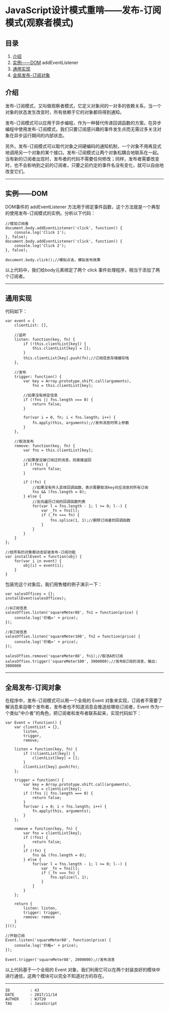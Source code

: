 
# JavaScript设计模式重啃——发布-订阅模式(观察者模式) #

## 目录 ##

1. [介绍](#href1)
2. [实例——DOM](#href2) addEventListener
3. [通用实现](#href3)
4. [全局发布-订阅对象](#href4)

## <a name="href1">介绍</a> ##

发布-订阅模式，又叫做观察者模式，它定义对象间的一对多的依赖关系，当一个对象的状态发生改变时，所有依赖于它的对象都将得到通知。

发布-订阅模式可以应用于异步编程，作为一种替代传递回调函数的方案。在异步编程中使用发布-订阅模式，我们只要订阅感兴趣的事件发生点而无需过多关注对象在异步运行期间的内部状态。

另外，发布-订阅模式可以取代对象之间硬编码的通知机制，一个对象不用再显式地调用另一个对象的某个接口。发布-订阅模式让两个对象松耦合地联系在一起。当有新的订阅者出现时，发布者的代码不需要任何修改；同样，发布者需要改变时，也不会影响到之前的订阅者，只要之前约定的事件名没有变化，就可以自由地改变它们。

---

## <a name="href2">实例——DOM</a> ##

DOM事件的 addEventListener 方法用于绑定事件函数，这个方法就是一个典型的使用发布-订阅模式的实例。分析以下代码：

```
//增加订阅者
document.body.addEventListener('click', function() {
    console.log('Click 1');
}, false);
document.body.addEventListener('click', function() {
    console.log('Click 2');
}, false);

document.body.click();//模拟点击，模拟发布效果
```

以上代码中，我们给body元素绑定了两个 click 事件处理程序，相当于添加了两个订阅者。

---

## <a name="href3">通用实现</a> ##

代码如下：

```
var event = {
    clientList: [],

    //监听
    listen: function(key, fn) {
        if (!this.clientList[key]) {
            this.clientList[key] = [];
        }
        this.clientList[key].push(fn);//订阅信息存储缓存栈
    },

    //发布
    trigger: function() {
        var key = Array.prototype.shift.call(arguments),
            fns = this.clientList[key];

        //如果没有绑定信息
        if (!fns || fns.length === 0) {
            return false;
        }

        for(var i = 0, fn; i < fns.length; i++) {
            fn.apply(this, arguments);//发布消息时带上参数
        }
    },

    //取消发布
    remove: function(key, fn) {
        var fns = this.clientList[key];

        //如果是没被订阅过的消息，则直接返回
        if (!fns) {
            return false;
        }

        if (!fn) {
            //如果没有传入具体回调函数，表示需要取消key对应消息的所有订阅
            fns && (fns.length = 0);
        } else {
            //反向遍历订阅的回调函数列表
            for(var l = fns.length - 1; l >= 0; l--) {
                var _fn = fns[l];
                if (_fn === fn) {
                    fns.splice(1, 1);//删除订阅者的回调函数
                }
            }
        }
    }
};

//给所有的对象都动态安装发布-订阅功能
var installEvent = function(obj) {
    for(var i in event) {
        obj[i] = event[i];
    }
}
```

包装完这个对象后，我们用售楼的例子演示一下：

```
var salesOffices = {};
installEvent(salesOffices);

//A订阅信息
salesOffies.listen('squareMeter88', fn1 = function(price) {
    console.log('价格=' + price);
});

//B订阅信息
salesOffies.listen('squareMeter100', fn2 = function(price) {
    console.log('价格=' + price);
});

salesOffies.remove('squareMeter88', fn1);//取消A的订阅
salesOffies.trigger('squareMeter100', 3000000);//发布B订阅的消息，输出: 3000000
```

---

## <a name="href4">全局发布-订阅对象</a> ##

在程序中，发布-订阅模式可以用一个全局的 Event 对象来实现，订阅者不需要了解消息来自哪个发布者，发布者也不知道消息会推送给哪些订阅者，Event 作为一个类似"中介者"的角色，把订阅者和发布者联系起来，实现代码如下：

```
var Event = (function() {
    var clientList = {},
        listen,
        trigger,
        remove;

    listen = function(key, fn) {
        if (!clientList[key]) {
            clientList[key] = [];
        }
        clientList[key].push(fn);
    };

    trigger = function() {
        var key = Array.prototype.shift.call(arguments),
            fns = clientList[key];
        if (!fns || fns.length === 0) {
            return false;
        }
        for(var i = 0; i < fns.length; i++) {
            fn.apply(this, arguments);
        }
    };

    remove = function(key, fn) {
        var fns = clientList[key];
        if (!fns) {
            return false;
        }
        if (!fn) {
            fns && (fns.length = 0);
        } else {
            for(var l = fns.length - 1; l >= 0; l--) {
                var _fn = fns[l];
                if (_fn === fn) {
                    fns.splice(l, 1);
                }
            }
        }
    };

    return {
        listen: listen,
        trigger: trigger,
        remove: remove
    }
})();

//开始订阅
Event.listen('squareMeter88', function(price) {
    console.log('价格=' + price);
});

Event.trigger('squareMeter88', 2000000);//发布消息
```

以上代码基于一个全局的 Event 对象，我们利用它可以在两个封装良好的模块中进行通信，这两个模块可以完全不知道对方的存在。

---

```
ID         : 43
DATE       : 2017/11/14
AUTHER     : WJT20
TAG        : JavaScript
```

